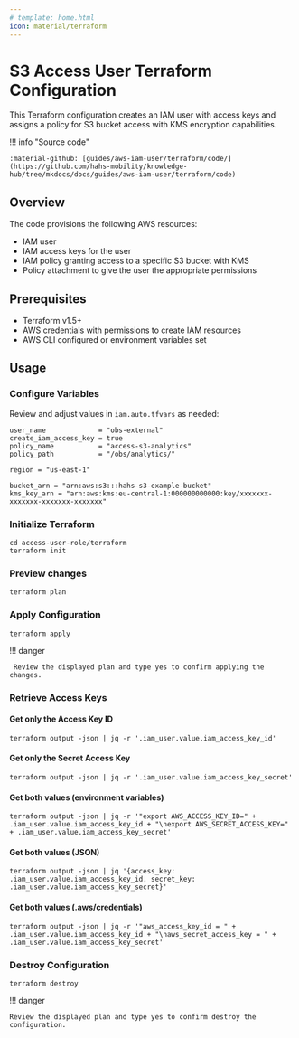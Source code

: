 ```yaml
---
# template: home.html
icon: material/terraform
---
```

# S3 Access User Terraform Configuration

This Terraform configuration creates an IAM user with access keys and assigns a policy for S3 bucket access with KMS encryption capabilities.

!!! info "Source code"

    :material-github: [guides/aws-iam-user/terraform/code/](https://github.com/hahs-mobility/knowledge-hub/tree/mkdocs/docs/guides/aws-iam-user/terraform/code)

## Overview

The code provisions the following AWS resources:

- IAM user
- IAM access keys for the user
- IAM policy granting access to a specific S3 bucket with KMS
- Policy attachment to give the user the appropriate permissions

## Prerequisites

- Terraform v1.5+
- AWS credentials with permissions to create IAM resources
- AWS CLI configured or environment variables set

## Usage

### Configure Variables
Review and adjust values in `iam.auto.tfvars` as needed:
```hcl
user_name             = "obs-external"
create_iam_access_key = true
policy_name           = "access-s3-analytics"
policy_path           = "/obs/analytics/"

region = "us-east-1"

bucket_arn = "arn:aws:s3:::hahs-s3-example-bucket"
kms_key_arn = "arn:aws:kms:eu-central-1:000000000000:key/xxxxxxx-xxxxxxx-xxxxxxx-xxxxxxx"
```
### Initialize Terraform

```shell
cd access-user-role/terraform
terraform init
```

### Preview changes

```shell
terraform plan
```

### Apply Configuration

```shell
terraform apply
```

!!! danger

     Review the displayed plan and type yes to confirm applying the changes.

### Retrieve Access Keys

#### Get only the Access Key ID
```shell
terraform output -json | jq -r '.iam_user.value.iam_access_key_id'
```

#### Get only the Secret Access Key
```shell
terraform output -json | jq -r '.iam_user.value.iam_access_key_secret'
```

#### Get both values (environment variables)
```shell
terraform output -json | jq -r '"export AWS_ACCESS_KEY_ID=" + .iam_user.value.iam_access_key_id + "\nexport AWS_SECRET_ACCESS_KEY=" + .iam_user.value.iam_access_key_secret'
```

#### Get both values (JSON)
```shell
terraform output -json | jq '{access_key: .iam_user.value.iam_access_key_id, secret_key: .iam_user.value.iam_access_key_secret}'
```

#### Get both values (.aws/credentials)
```shell
terraform output -json | jq -r '"aws_access_key_id = " + .iam_user.value.iam_access_key_id + "\naws_secret_access_key = " + .iam_user.value.iam_access_key_secret'
```

### Destroy Configuration
```shell
terraform destroy
```

!!! danger

    Review the displayed plan and type yes to confirm destroy the configuration.
